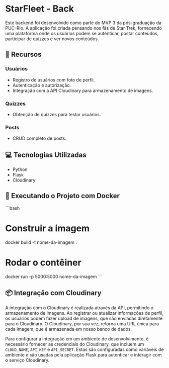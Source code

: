# StarFleet - Back

Este backend foi desenvolvido como parte do MVP 3 da pós-graduação da PUC-Rio. A aplicação foi criada pensando nos fãs de Star Trek, fornecendo uma plataforma onde os usuários podem se autenticar, postar conteúdos, participar de quizzes e ver novos conteúdos.

## 🚀 Recursos

### Usuários
- Registro de usuários com foto de perfil.
- Autenticação e autorização.
- Integração com a API Cloudinary para armazenamento de imagens.

### Quizzes
- Obtenção de quizzes para testar usuários.

### Posts
- CRUD completo de posts.

## 💻 Tecnologias Utilizadas

- Python
- Flask
- Cloudinary


## 🐳 Executando o Projeto com Docker

\```bash
# Construir a imagem
docker build -t nome-da-imagem .

# Rodar o contêiner
docker run -p 5000:5000 nome-da-imagem
\```

## 📦 Integração com Cloudinary

A integração com o Cloudinary é realizada através da API, permitindo o armazenamento de imagens. Ao registrar ou atualizar informações de perfil, os usuários podem fazer upload de imagens, que são enviadas diretamente para o Cloudinary. O Cloudinary, por sua vez, retorna uma URL única para cada imagem, que é armazenada em nosso banco de dados. 

Para configurar a integração em um ambiente de desenvolvimento, é necessário fornecer as credenciais do Cloudinary, que incluem um `CLOUD_NAME`, `API_KEY` e `API_SECRET`. Estas são configuradas como variáveis de ambiente e são usadas pela aplicação Flask para autenticar e interagir com o serviço Cloudinary.

